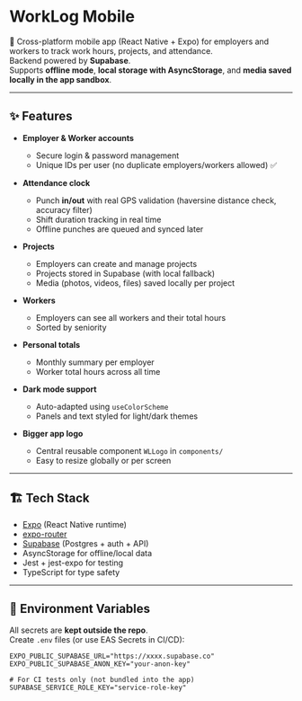 # WorkLog Mobile

📱 Cross-platform mobile app (React Native + Expo) for employers and workers to track work hours, projects, and attendance.  
Backend powered by **Supabase**.  
Supports **offline mode**, **local storage with AsyncStorage**, and **media saved locally in the app sandbox**.

---

## ✨ Features

- **Employer & Worker accounts**
  - Secure login & password management  
  - Unique IDs per user (no duplicate employers/workers allowed) ✅

- **Attendance clock**
  - Punch **in/out** with real GPS validation (haversine distance check, accuracy filter)  
  - Shift duration tracking in real time  
  - Offline punches are queued and synced later

- **Projects**
  - Employers can create and manage projects  
  - Projects stored in Supabase (with local fallback)  
  - Media (photos, videos, files) saved locally per project

- **Workers**
  - Employers can see all workers and their total hours  
  - Sorted by seniority

- **Personal totals**
  - Monthly summary per employer  
  - Worker total hours across all time

- **Dark mode support**
  - Auto-adapted using `useColorScheme`  
  - Panels and text styled for light/dark themes

- **Bigger app logo**
  - Central reusable component `WLLogo` in `components/`  
  - Easy to resize globally or per screen

---

## 🏗️ Tech Stack

- [Expo](https://expo.dev) (React Native runtime)
- [expo-router](https://expo.github.io/router/docs)
- [Supabase](https://supabase.com) (Postgres + auth + API)
- AsyncStorage for offline/local data
- Jest + jest-expo for testing
- TypeScript for type safety

---

## 🔑 Environment Variables

All secrets are **kept outside the repo**.  
Create `.env` files (or use EAS Secrets in CI/CD):

```env
EXPO_PUBLIC_SUPABASE_URL="https://xxxx.supabase.co"
EXPO_PUBLIC_SUPABASE_ANON_KEY="your-anon-key"

# For CI tests only (not bundled into the app)
SUPABASE_SERVICE_ROLE_KEY="service-role-key"